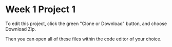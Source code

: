 # Week 1 Project 1

To edit this project, click the green "Clone or Download" button, and choose Download Zip. 

Then you can open all of these files within the code editor of your choice. 
